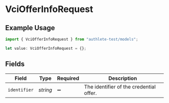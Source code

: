 # VciOfferInfoRequest

## Example Usage

```typescript
import { VciOfferInfoRequest } from "authlete-test/models";

let value: VciOfferInfoRequest = {};
```

## Fields

| Field                                   | Type                                    | Required                                | Description                             |
| --------------------------------------- | --------------------------------------- | --------------------------------------- | --------------------------------------- |
| `identifier`                            | *string*                                | :heavy_minus_sign:                      | The identifier of the credential offer. |